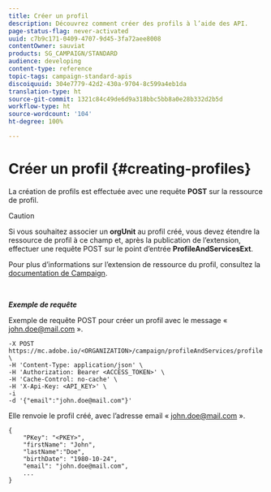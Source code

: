 ```yaml
---
title: Créer un profil
description: Découvrez comment créer des profils à l’aide des API.
page-status-flag: never-activated
uuid: c7b9c171-0409-4707-9d45-3fa72aee8008
contentOwner: sauviat
products: SG_CAMPAIGN/STANDARD
audience: developing
content-type: reference
topic-tags: campaign-standard-apis
discoiquuid: 304e7779-42d2-430a-9704-8c599a4eb1da
translation-type: ht
source-git-commit: 1321c84c49de6d9a318bbc5bb8a0e28b332d2b5d
workflow-type: ht
source-wordcount: '104'
ht-degree: 100%

---
```



# Créer un profil {#creating-profiles}

La création de profils est effectuée avec une requête **POST** sur la ressource de profil.

>[!CAUTION]
>
>Si vous souhaitez associer un <b>orgUnit</b> au profil créé, vous devez étendre la ressource de profil à ce champ et, après la publication de l’extension, effectuer une requête POST sur le point d’entrée <b>ProfileAndServicesExt</b>.
>
>Pour plus d’informations sur l’extension de ressource du profil, consultez la <a href="https://helpx.adobe.com/fr/campaign/standard/administration/using/organizational-units.html#partitioning-profiles">documentation de Campaign</a>.

<br/>

***Exemple de requête***

Exemple de requête POST pour créer un profil avec le message « john.doe@mail.com ».

```
-X POST https://mc.adobe.io/<ORGANIZATION>/campaign/profileAndServices/profile \
-H 'Content-Type: application/json' \
-H 'Authorization: Bearer <ACCESS_TOKEN>' \
-H 'Cache-Control: no-cache' \
-H 'X-Api-Key: <API_KEY>' \
-i
-d '{"email":"john.doe@mail.com"}'
```

Elle renvoie le profil créé, avec l’adresse email « john.doe@mail.com ».

```
{
    "PKey": "<PKEY>",
    "firstName": "John",
    "lastName":"Doe",
    "birthDate": "1980-10-24",
    "email": "john.doe@mail.com",
    ...
}
```
